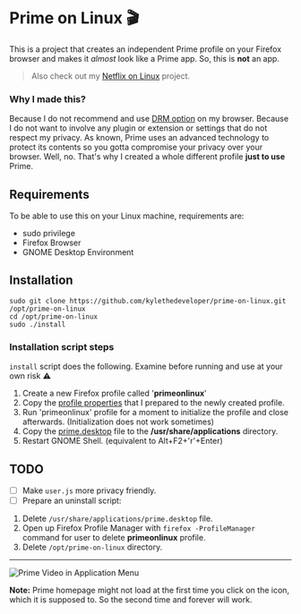 # Prime on Linux :clapper:

This is a project that creates an independent Prime profile on your Firefox browser and makes it *almost* look like a Prime app. So, this is **not** an app.

> Also check out my [Netflix on Linux](https://github.com/kylethedeveloper/netflix-on-linux) project.

### Why I made this?

Because I do not recommend and use [DRM option](https://support.mozilla.org/en-US/kb/enable-drm) on my browser. Because I do not want to involve any plugin or extension or settings that do not respect my privacy. As known, Prime uses an advanced technology to protect its contents so you gotta compromise your privacy over your browser. Well, no. That's why I created a whole different profile **just to use** Prime.

## Requirements

To be able to use this on your Linux machine, requirements are:

- sudo privilege
- Firefox Browser
- GNOME Desktop Environment

## Installation

```shell
sudo git clone https://github.com/kylethedeveloper/prime-on-linux.git /opt/prime-on-linux
cd /opt/prime-on-linux
sudo ./install
```

### Installation script steps

`install` script does the following. Examine before running and use at your own risk :warning:

1. Create a new Firefox profile called '**primeonlinux**'
2. Copy the [profile properties](./properties) that I prepared to the newly created profile.
3. Run 'primeonlinux' profile for a moment to initialize the profile and close afterwards. (Initialization does not work sometimes)
4. Copy the [prime.desktop](./prime.desktop) file to the **/usr/share/applications** directory.
5. Restart GNOME Shell. (equivalent to Alt+F2+'r'+Enter)

## TODO

- [ ] Make `user.js` more privacy friendly.
- [ ] Prepare an uninstall script:
1. Delete `/usr/share/applications/prime.desktop` file.
2. Open up Firefox Profile Manager with `firefox -ProfileManager` command for user to delete **primeonlinux** profile.
3. Delete `/opt/prime-on-linux` directory.

***

![*Prime Video in Application Menu*](https://user-images.githubusercontent.com/8023096/147381551-2621f666-5f20-4118-ad14-05d78e455e08.png)

**Note:** Prime homepage might not load at the first time you click on the icon, which it is supposed to. So the second time and forever will work.

